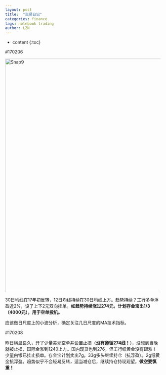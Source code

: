```yaml
---
layout: post
title:  "交易日记" 
categories: finance
tags: notebook trading
author: LZN
---
```


* content
{:toc}

#170206

<a href="https://raw.githubusercontent.com/Novarizark/Novarizark.github.io/masthttps://raw.githubusercontent.com/Novarizark/Novarizark.github.io/master/uploads/2017/02/Snap9.jpg"><img class="alignnone size-full wp-image-961" src="https://raw.githubusercontent.com/Novarizark/Novarizark.github.io/masthttps://raw.githubusercontent.com/Novarizark/Novarizark.github.io/master/uploads/2017/02/Snap9.jpg" alt="Snap9" width="1269" height="754" /></a>

30日均线在17年初反转，12日均线持续在30日均线上方。趋势持续？工行多单浮盈近2%，设了上下2元双向挂单。<strong>如趋势持续涨过274元，计划存金宝出1/3（4000元），用于空单投机。</strong>

应该做日尺度上的小波分析，确定关注几日尺度的MA技术指标。<span id="transmark" style="display: none; width: 0px; height: 0px;"></span>

#170208

昨日横盘良久，开了少量美元空单并设置止损（<strong>没有遵循274线！</strong>），没想到当晚就被止损，国际金涨到1240上方。国内现货也到276，但工行纸黄金没有跟涨！少量白银已挂止损单。存金宝计划卖出7g。33g多头继续持仓（抗浮盈）。2g纸黄金抗浮盈。趋势似乎不会轻易反转，适当减仓后，继续持仓持现观望，<strong>做空要慎重！</strong>
